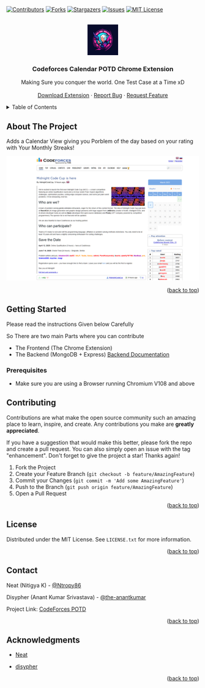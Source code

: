 <div id="top"></div>

[![Contributors][contributors-shield]][contributors-url]
[![Forks][forks-shield]][forks-url]
[![Stargazers][stars-shield]][stars-url]
[![Issues][issues-shield]][issues-url]
[![MIT License][license-shield]][license-url]

<!-- PROJECT LOGO -->
<br />
<div align="center">
  <a href="https://github.com/Ntropy86/Codeforces-Calendar">
    <img src="./icon.png" alt="Logo" width="80" height="80">
  </a>

<h3 align="center">Codeforces Calendar POTD Chrome Extension</h3>

  <p align="center">
    Making Sure you conquer the world. One Test Case at a Time xD
    <br />
    <br />
    <a href="https://chromewebstore.google.com/detail/kdpcekneldcnkajbmabmfgdpcdjdmcfd?utm_source=item-share-cp">Download Extension</a>
    ·
    <a href="https://github.com/Ntropy86/Codeforces-Calendar/issues">Report Bug</a>
    ·
    <a href="https://github.com/Ntropy86/Codeforces-Calendar/issues">Request Feature</a>
  </p>
</div>

<!-- TABLE OF CONTENTS -->
<details>
  <summary>Table of Contents</summary>
  <ol>
    <li>
      <a href="#about-the-project">About The Project</a>
      <ul>
        <li><a href="#built-with">Built With</a></li>
      </ul>
    </li>
    <li>
      <a href="#getting-started">Getting Started</a>
      <ul>
        <li><a href="#prerequisites">Prerequisites</a></li>
        <li><a href="#installation">Installation</a></li>
      </ul>
    </li>
    <li><a href="#usage">Usage</a></li>
    <li><a href="#roadmap">Roadmap</a></li>
    <li><a href="#contributing">Contributing</a></li>
    <li><a href="#license">License</a></li>
    <li><a href="#contact">Contact</a></li>
    <li><a href="#acknowledgments">Acknowledgments</a></li>
  </ol>
</details>

<!-- ABOUT THE PROJECT -->

## About The Project
Adds a Calendar View giving you Porblem of the day based on your rating with Your Monthly Streaks!

<img src='./demo_image.png'>

<p align="right">(<a href="#top">back to top</a>)</p>

<!-- ### Built With -->

<!--
-   [Next.js](https://nextjs.org/)
-   [React.js](https://reactjs.org/)
-   [Vue.js](https://vuejs.org/)
-   [Angular](https://angular.io/)
-   [Svelte](https://svelte.dev/)
-   [Laravel](https://laravel.com)
-   [Bootstrap](https://getbootstrap.com)
-   [JQuery](https://jquery.com) -->

<!-- <p align="right">(<a href="#top">back to top</a>)</p> -->

<!-- GETTING STARTED -->
## Getting Started

Please read the instructions Given below Carefully 

So There are two main Parts where you can contribute
- The Frontend (The Chrome Extension)
- The Backend (MongoDB + Express) [Backend Documentation](./Dev.md)

### Prerequisites

- Make sure you are using a Browser running Chromium V108 and above



<!-- CONTRIBUTING -->

## Contributing

Contributions are what make the open source community such an amazing place to learn, inspire, and create. Any contributions you make are **greatly appreciated**.

If you have a suggestion that would make this better, please fork the repo and create a pull request. You can also simply open an issue with the tag "enhancement".
Don't forget to give the project a star! Thanks again!

1. Fork the Project
2. Create your Feature Branch (`git checkout -b feature/AmazingFeature`)
3. Commit your Changes (`git commit -m 'Add some AmazingFeature'`)
4. Push to the Branch (`git push origin feature/AmazingFeature`)
5. Open a Pull Request

<p align="right">(<a href="#top">back to top</a>)</p>

<!-- LICENSE -->

## License

Distributed under the MIT License. See `LICENSE.txt` for more information.

<p align="right">(<a href="#top">back to top</a>)</p>

<!-- CONTACT -->

## Contact

Neat (Nitigya K) - [@Ntropy86](https://twitter.com/Ntropy86) 


Disypher (Anant Kumar Srivastava) - [@the-anantkumar](https://www.linkedin.com/in/anant-kumar-srivastava-65223a5b/)


Project Link: [CodeForces POTD](https://github.com/Ntropy86/Codeforces-Calendar)

<p align="right">(<a href="#top">back to top</a>)</p>

<!-- ACKNOWLEDGMENTS -->

## Acknowledgments

-   [Neat](https://github.com/Ntropy86)

-   [disypher](https://github.com/the-anantkumar)

<p align="right">(<a href="#top">back to top</a>)</p>

<!-- MARKDOWN LINKS & IMAGES -->

[contributors-shield]: https://img.shields.io/github/contributors/Ntropy86/CF.svg?style=for-the-badge
[contributors-url]: https://github.com/Ntropy86/Codeforces-Calendar/graphs/contributors
[forks-shield]: https://img.shields.io/github/forks/Ntropy86/Codeforces-Calendar.svg?style=for-the-badge
[forks-url]: https://github.com/Ntropy86/Codeforces-Calendar/network/members
[stars-shield]: https://img.shields.io/github/stars/Ntropy86/Codeforces-Calendar.svg?style=for-the-badge
[stars-url]: https://github.com/Ntropy86/Codeforces-Calendar/stargazers
[issues-shield]: https://img.shields.io/github/issues/Ntropy86/Codeforces-Calendar.svg?style=for-the-badge
[issues-url]: https://github.com/Ntropy86/Codeforces-Calendar/issues
[license-shield]: https://img.shields.io/github/license/Ntropy86/Codeforces-Calendar.svg?style=for-the-badge
[license-url]: https://github.com/Ntropy86/Codeforces-Calendar/blob/master/LICENSE.txt
[linkedin-shield]: https://img.shields.io/badge/-LinkedIn-black.svg?style=for-the-badge&logo=linkedin&colorB=555
[linkedin-url]: https://linkedin.com/in/nitigyak
[product-screenshot]: images/screenshot.png
